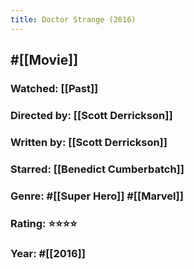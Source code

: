 ```yaml
---
title: Doctor Strange (2016)
---
```


## #[[Movie]]
### Watched: [[Past]]

### Directed by: [[Scott Derrickson]]

### Written by: [[Scott Derrickson]]

### Starred: [[Benedict Cumberbatch]]

### Genre: #[[Super Hero]] #[[Marvel]]

### Rating: ⭐️⭐️⭐️⭐️

### Year: #[[2016]]
